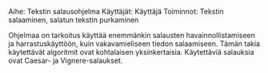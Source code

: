 Aihe: Tekstin salausohjelma
Käyttäjät: Käyttäjä
Toiminnot: Tekstin salaaminen, salatun tekstin purkaminen

Ohjelmaa on tarkoitus käyttää enemmänkin salausten havainnollistamiseen ja harrastuskäyttöön, kuin vakavamieliseen tiedon salaamiseen. Tämän takia käytettävät algoritmit ovat kohtalaisen yksinkertaisia. Käytettäviä salauksia ovat Caesar- ja Vignere-salaukset.
